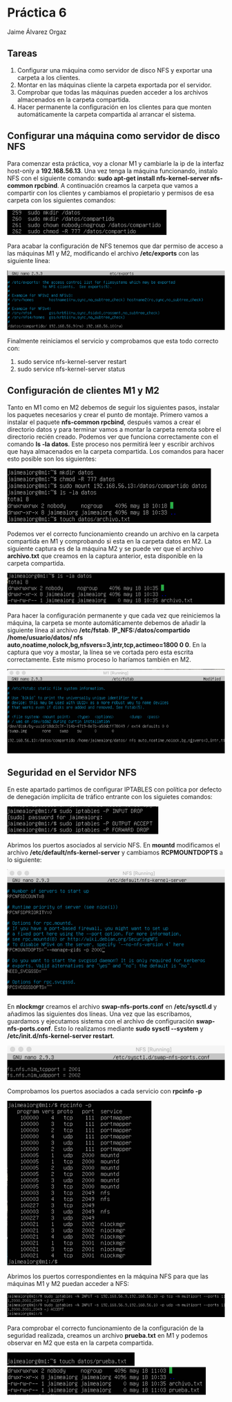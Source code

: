 # Práctica 6

Jaime Álvarez Orgaz

## Tareas

1. Configurar una máquina como servidor de disco NFS y exportar una carpeta a los clientes.
2. Montar en las máquinas cliente la carpeta exportada por el servidor.
3. Comprobar que todas las máquinas pueden acceder a los archivos almacenados en la carpeta compartida.
4. Hacer permanente la configuración en los clientes para que monten automáticamente la carpeta compartida al arrancar el sistema.

## Configurar una máquina como servidor de disco NFS

Para comenzar esta práctica, voy a clonar M1 y cambiarle la ip de la interfaz host-only a **192.168.56.13**. Una vez tenga la máquina funcionando, instalo NFS con el siguiente comando: **sudo apt-get install nfs-kernel-server nfs-common rpcbind**. A continuación creamos la carpeta que vamos a compartir con los clientes y cambiamos el propietario y permisos de esa carpeta con los siguientes comandos:

![Imagen Creación](Img/1.png)

Para acabar la configuración de NFS tenemos que dar permiso de acceso a las máquinas M1 y M2, modificando el archivo **/etc/exports** con las siguiente línea:

![Imagen Creación](Img/2.png)

Finalmente reiniciamos el servicio y comprobamos que esta todo correcto con:
1. sudo service nfs-kernel-server restart
2. sudo service nfs-kernel-server status

## Configuración de clientes M1 y M2

Tanto en M1 como en M2 debemos de seguir los siguientes pasos, instalar los paquetes necesarios y crear el punto de montaje. Primero vamos a instalar el paquete **nfs-common rpcbind**, después vamos a crear el directorio datos y para terminar vamos a montar la carpeta remota sobre el directorio recién creado. Podemos ver que funciona correctamente con el comando **ls -la datos**. Este proceso nos permitirá leer y escribir archivos que haya almacenados en la carpeta compartida. Los comandos para hacer esto posible son los siguientes: 

![Imagen Creación](Img/3.png)

Podemos ver el correcto funcionamiento creando un archivo en la carpeta compartida en M1 y comprobando si esta en la carpeta datos en M2. La siguiente captura es de la máquina M2 y se puede ver que el archivo **archivo.txt** que creamos en la captura anterior, esta disponible en la carpeta compartida. 

![Imagen Creación](Img/4.png)

Para hacer la configuración permanente y que cada vez que reiniciemos la máquina, la carpeta se monte automáticamente debemos de añadir la siguiente línea al archivo **/etc/fstab**. **IP_NFS:/datos/compartido /home/usuario/datos/ nfs auto,noatime,nolock,bg,nfsvers=3,intr,tcp,actimeo=1800 0 0**. En la captura que voy a mostar, la línea se ve cortada pero esta escrita correctamente. Este mismo proceso lo haríamos también en M2. 

![Imagen Creación](Img/5.png)

## Seguridad en el Servidor NFS

En este apartado partimos de configurar IPTABLES con política por defecto de denegación implícita de tráfico entrante con los siguietes comandos:

![Imagen Creación](Img/6.png)

Abrimos los puertos asociados al servicio NFS. En **mountd** modificamos el archivo **/etc/default/nfs-kernel-server** y cambiamos **RCPMOUNTDOPTS** a lo siguiente:

![Imagen Creación](Img/7.png)

En **nlockmgr** creamos el archivo **swap-nfs-ports.conf** en **/etc/sysctl.d** y añadimos las siguientes dos líneas. Una vez que las escribamos, guardamos y ejecutamos sistema con el archivo de configuración **swap-nfs-ports.conf**. Esto lo realizamos mediante **sudo sysctl --system** y **/etc/init.d/nfs-kernel-server restart**.

![Imagen Creación](Img/8.png)

Comprobamos los puertos asociados a cada servicio con **rpcinfo -p**

![Imagen Creación](Img/9.png)

Abrimos los puertos correspondientes en la máquina NFS para que las máquinas M1 y M2 puedan acceder a NFS:

![Imagen Creación](Img/10.png)

Para comprobar el correcto funcionamiento de la configuración de la seguridad realizada, creamos un archivo **prueba.txt** en M1 y podemos observar en M2 que esta en la carpeta compartida.

![Imagen Creación](Img/11.png)
![Imagen Creación](Img/12.png)